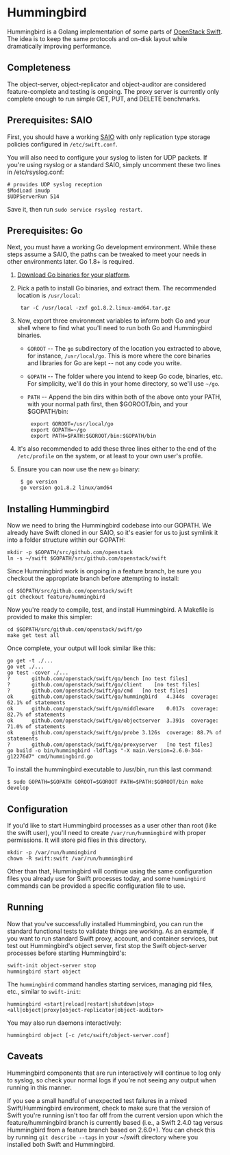 Hummingbird
===========

Hummingbird is a Golang implementation of some parts of [OpenStack Swift][1].
The idea is to keep the same protocols and on-disk layout while dramatically
improving performance.


Completeness
------------

The object-server, object-replicator and object-auditor are considered
feature-complete and testing is ongoing. The proxy server is currently only
complete enough to run simple GET, PUT, and DELETE benchmarks.


Prerequisites: SAIO
-------------------

First, you should have a working [SAIO][2] with only replication type storage
policies configured in `/etc/swift.conf`.

You will also need to configure your syslog to listen for UDP packets. If
you're using rsyslog or a standard SAIO, simply uncomment these two lines in
/etc/rsyslog.conf:

    # provides UDP syslog reception
    $ModLoad imudp
    $UDPServerRun 514

Save it, then run `sudo service rsyslog restart`.


Prerequisites: Go
-----------------

Next, you must have a working Go development environment. While these steps
assume a SAIO, the paths can be tweaked to meet your needs in other
environments later. Go 1.8+ is required.

1. [Download Go binaries for your platform][3].
1. Pick a path to install Go binaries, and extract them. The recommended
   location is `/usr/local`:

        tar -C /usr/local -zxf go1.8.2.linux-amd64.tar.gz

1. Now, export three environment variables to inform both Go and your shell
   where to find what you'll need to run both Go and Hummingbird binaries.

   * `GOROOT` -- The `go` subdirectory of the location you extracted to above,
     for instance, `/usr/local/go`. This is more where the core binaries and
     libraries for Go are kept -- not any code you write.

   * `GOPATH` -- The folder where you intend to keep Go code, binaries, etc.
     For simplicity, we'll do this in your home directory, so we'll use
     `~/go`.

   * `PATH` -- Append the bin dirs within both of the above onto your PATH,
     with your normal path first, then $GOROOT/bin, and your $GOPATH/bin:

          export GOROOT=/usr/local/go
          export GOPATH=~/go
          export PATH=$PATH:$GOROOT/bin:$GOPATH/bin

1. It's also recommended to add these three lines either to the end of the
   `/etc/profile` on the system, or at least to your own user's profile.

1. Ensure you can now use the new `go` binary:

        $ go version
        go version go1.8.2 linux/amd64


Installing Hummingbird
----------------------

Now we need to bring the Hummingbird codebase into our GOPATH. We already have
Swift cloned in our SAIO, so it's easier for us to just symlink it into a
folder structure within our GOPATH:

    mkdir -p $GOPATH/src/github.com/openstack
    ln -s ~/swift $GOPATH/src/github.com/openstack/swift

Since Hummingbird work is ongoing in a feature branch, be sure you checkout the
appropriate branch before attempting to install:

    cd $GOPATH/src/github.com/openstack/swift
    git checkout feature/hummingbird

Now you're ready to compile, test, and install Hummingbird. A Makefile is
provided to make this simpler:

    cd $GOPATH/src/github.com/openstack/swift/go
    make get test all

Once complete, your output will look similar like this:

    go get -t ./...
    go vet ./...
    go test -cover ./...
    ?       github.com/openstack/swift/go/bench [no test files]
    ?       github.com/openstack/swift/go/client    [no test files]
    ?       github.com/openstack/swift/go/cmd   [no test files]
    ok      github.com/openstack/swift/go/hummingbird   4.344s  coverage: 62.1% of statements
    ok      github.com/openstack/swift/go/middleware    0.017s  coverage: 82.7% of statements
    ok      github.com/openstack/swift/go/objectserver  3.391s  coverage: 71.0% of statements
    ok      github.com/openstack/swift/go/probe 3.126s  coverage: 88.7% of statements
    ?       github.com/openstack/swift/go/proxyserver   [no test files]
    go build -o bin/hummingbird -ldflags "-X main.Version=2.6.0-344-g12276d7" cmd/hummingbird.go

To install the hummingbird executable to /usr/bin, run this last command:

    $ sudo GOPATH=$GOPATH GOROOT=$GOROOT PATH=$PATH:$GOROOT/bin make develop


Configuration
-------------

If you'd like to start Hummingbird processes as a user other than root (like
the swift user), you'll need to create `/var/run/hummingbird` with proper
permissions. It will store pid files in this directory.

    mkdir -p /var/run/hummingbird
    chown -R swift:swift /var/run/hummingbird

Other than that, Hummingbird will continue using the same configuration files
you already use for Swift processes today, and some `hummingbird` commands can
be provided a specific configuration file to use.


Running
-------

Now that you've successfully installed Hummingbird, you can run the standard
functional tests to validate things are working. As an example, if you want to
run standard Swift proxy, account, and container services, but test out
Hummingbird's object server, first stop the Swift object-server processes
before starting Hummingbird's:

    swift-init object-server stop
    hummingbird start object

The `hummingbird` command handles starting services, managing pid files, etc.,
similar to `swift-init`:

    hummingbird <start|reload|restart|shutdown|stop> <all|object|proxy|object-replicator|object-auditor>

You may also run daemons interactively: 

    hummingbird object [-c /etc/swift/object-server.conf]


Caveats
-------
Hummingbird components that are run interactively will continue to log only to
syslog, so check your normal logs if you're not seeing any output when running
in this manner.

If you see a small handful of unexpected test failures in a mixed
Swift/Hummingbird environment, check to make sure that the version of Swift
you're running isn't too far off from the current version upon which the
feature/hummingbird branch is currently based (i.e., a Swift 2.4.0 tag versus
Hummingbird from a feature branch based on 2.6.0+). You can check this by
running `git describe --tags` in your ~/swift directory where you installed
both Swift and Hummingbird.



   [1]: http://swift.openstack.org/
   [2]: http://docs.openstack.org/developer/swift/development_saio.html
   [3]: https://golang.org/doc/install
